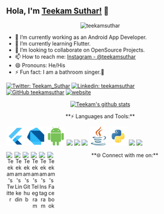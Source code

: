 ## Hola, I'm [Teekam Suthar!](http://teekamsuthar.me) 👋

<p align="center">

  <img src="https://komarev.com/ghpvc/?username=teekamsuthar&label=Views&color=blue&style=plastic" alt="teekamsuthar" />

- 🔭 I’m currently working as an Android App Developer.
- 🌱 I’m currently learning Flutter.
- 👯 I’m looking to collaborate on OpenSource Projects.
- 📫 How to reach me: [Instagram - @teekamsuthar](https://instagram.com/teekamsuthar)
- 😄 Pronouns: He/His
- ⚡ Fun fact: I am a bathroom singer.🎤

</p>

<p align="center">

[![Twitter: Teekam_Suthar](https://img.shields.io/twitter/follow/Teekam_Suthar?style=social)](https://twitter.com/Teekam_Suthar)
[![Linkedin: teekamsuthar](https://img.shields.io/badge/-teekamsuthar-blue?style=flat-square&logo=Linkedin&logoColor=white&link=https://www.linkedin.com/in/teekamsuthar/)](https://www.linkedin.com/in/teekamsuthar)
[![GitHub teekamsuthar](https://img.shields.io/github/followers/teekamsuthar?label=follow&style=social)](https://github.com/teekamsuthar)
[![website](https://img.shields.io/badge/PortfolioWebsite-teekamsuthar.me-2648ff?style=flat-square&logo=google-chrome)](http://teekamsuthar.me)

</p>

<!-- <a href="https://github.com/teekamsuthar">
  <img align="center" src="https://github-readme-stats.vercel.app/api/top-langs/?username=teekamsuthar&theme=light&hide_langs_below=0" />
</a> -->
<p align="center">

  <a href="https://github.com/teekamsuthar">
  <img align="center" src="https://github-readme-stats.vercel.app/api?username=teekamsuthar&show_icons=true&theme=light&line_height=27" alt="Teekam's github stats"/>
  </a>

</p>

<p align="center"> **⚡ Languages and Tools:** </p>

<p align="center">
  
  <code><img height="50" src="https://raw.githubusercontent.com/github/explore/80688e429a7d4ef2fca1e82350fe8e3517d3494d/topics/flutter/flutter.png"></code>
  <code><img height="50" src="https://raw.githubusercontent.com/github/explore/80688e429a7d4ef2fca1e82350fe8e3517d3494d/topics/dart/dart.png"></code>
  <code><img height="50" src="https://raw.githubusercontent.com/github/explore/80688e429a7d4ef2fca1e82350fe8e3517d3494d/topics/android/android.png"></code>
  <code><img height="50" src="https://devicons.github.io/devicon/devicon.git/icons/c/c-original.svg"></code>
  <code><img height="50" src="https://devicons.github.io/devicon/devicon.git/icons/cplusplus/cplusplus-original.svg"></code>
  <code><img height="50" src="https://devicons.github.io/devicon/devicon.git/icons/html5/html5-original-wordmark.svg"></code>
  <code><img height="50" src="https://raw.githubusercontent.com/github/explore/80688e429a7d4ef2fca1e82350fe8e3517d3494d/topics/java/java.png"></code>
  <code><img height="50" src="https://raw.githubusercontent.com/github/explore/80688e429a7d4ef2fca1e82350fe8e3517d3494d/topics/python/python.png"></code>
  <code><img height="50" src="https://devicons.github.io/devicon/devicon.git/icons/mysql/mysql-original-wordmark.svg"></code>
  <code><img height="50" src="https://devicons.github.io/devicon/devicon.git/icons/linux/linux-original.svg"></code>

</p>

<p align="center"> **🌐 Connect with me on:**

  <a href="https://twitter.com/Teekam_Suthar">
    <img align="left" alt="Teekam's Twitter" width="22px" src="https://cdn.jsdelivr.net/npm/simple-icons@v3/icons/twitter.svg" />
  </a>
  <a href="https://linkedin.com/in/teekamsuthar">
    <img align="left" alt="Teekam's Linkedin" width="22px" src="https://cdn.jsdelivr.net/npm/simple-icons@v3/icons/linkedin.svg" />
  </a>
  <a href="https://github.com/teekamsuthar">
    <img align="left" alt="Teekam's Github" width="22px" src="https://cdn.jsdelivr.net/npm/simple-icons@v3/icons/github.svg" />
  </a>
  <a href="https://t.me/teekamsuthar">
    <img align="left" alt="Teekam's Telegram" width="22px" src="https://cdn.jsdelivr.net/npm/simple-icons@v3/icons/telegram.svg" />
  </a>
  <a href="https://instagram.com/teekamsuthar/">
    <img align="left" alt="Teekam's Instagram" width="22px" src="https://cdn.jsdelivr.net/npm/simple-icons@v3/icons/instagram.svg" />
  </a>
  <a href="https://www.facebook.com/imteekamsuthar/">
    <img align="left" alt="Teekam's Facebook" width="22px" src="https://cdn.jsdelivr.net/npm/simple-icons@v3/icons/facebook.svg" />
  </a>

</p>
